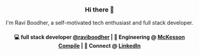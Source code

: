 <h3 align="center"> Hi there 👋</h3>

<p align="center">
I'm Ravi Boodher, a self-motivated tech enthusiast and full stack developer.
</p>

<h4 align="center">
💻 full stack developer <a href="https://github.com/raviboodher">@raviboodher</a> | 🌱 Engineering @ <a href="https://www.compile.com">McKesson Compile</a> | 💬 Connect @ <a href="https://www.linkedin.com/in/raviboodher/">LinkedIn</a>
</h4>

